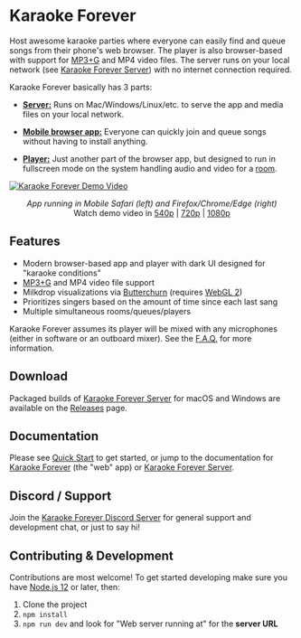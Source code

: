 # Karaoke Forever

Host awesome karaoke parties where everyone can easily find and queue songs from their phone's web browser. The player is also browser-based with support for [MP3+G](https://en.wikipedia.org/wiki/MP3%2BG) and MP4 video files. The server runs on your local network (see [Karaoke Forever Server](https://www.karaoke-forever.com/docs/#karaoke-forever-server)) with no internet connection required.

Karaoke Forever basically has 3 parts:

- **[Server:](https://www.karaoke-forever.com/docs/#karaoke-forever-server)** Runs on Mac/Windows/Linux/etc. to serve the app and media files on your local network.

- **[Mobile browser app:](https://www.karaoke-forever.com/docs/#karaoke-forever)** Everyone can quickly join and queue songs without having to install anything.

- **[Player:](https://www.karaoke-forever.com/docs/#player-admin-only)** Just another part of the browser app, but designed to run in fullscreen mode on the system handling audio and video for a [room](https://www.karaoke-forever.com/docs/#rooms-admin-only).

[![Karaoke Forever Demo Video](https://static.karaoke-forever.com/karaoke-forever-demo1-540p.jpg)](https://static.karaoke-forever.com/karaoke-forever-demo1-540p.mp4)

<p align="center">
  <i>App running in Mobile Safari (left) and Firefox/Chrome/Edge (right)</i><br>
  Watch demo video in
  <a href="https://static.karaoke-forever.com/karaoke-forever-demo1-540p.mp4">540p</a> |
  <a href="https://static.karaoke-forever.com/karaoke-forever-demo1-720p.mp4">720p</a> |
  <a href="https://static.karaoke-forever.com/karaoke-forever-demo1-1080p.mp4">1080p</a>
</p>

## Features

- Modern browser-based app and player with dark UI designed for "karaoke conditions"
- [MP3+G](https://en.wikipedia.org/wiki/MP3%2BG) and MP4 video file support
- Milkdrop visualizations via [Butterchurn](https://github.com/jberg/butterchurn) (requires [WebGL 2](https://caniuse.com/#feat=webgl2))
- Prioritizes singers based on the amount of time since each last sang
- Multiple simultaneous rooms/queues/players

Karaoke Forever assumes its player will be mixed with any microphones (either in software or an outboard mixer). See the [F.A.Q.](https://www.karaoke-forever.com/faq/#whats-the-recommended-microphone-audio-setup) for more information.

## Download

Packaged builds of [Karaoke Forever Server](https://www.karaoke-forever.com/docs/#karaoke-forever-server) for macOS and Windows are available on the <a href="{{ site.github.releases_url }}">Releases</a> page.

## Documentation

Please see [Quick Start](https://www.karaoke-forever.com/docs#quick-start) to get started, or jump to the documentation for [Karaoke Forever](https://www.karaoke-forever.com/docs/#karaoke-forever) (the "web" app) or [Karaoke Forever Server](https://www.karaoke-forever.com/docs/#karaoke-forever-server).

## Discord / Support

Join the [Karaoke Forever Discord Server](https://discord.gg/PgqVtFq) for general support and development chat, or just to say hi!

## Contributing & Development

Contributions are most welcome! To get started developing
make sure you have [Node.js 12](https://nodejs.org/en/) or later, then:

1. Clone the project
2. `npm install`
3. `npm run dev` and look for "Web server running at" for the **server URL**
